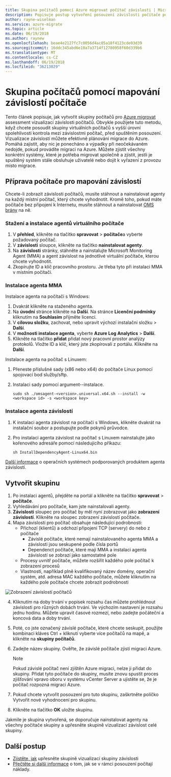 ```yaml
---
title: Skupina počítačů pomocí Azure migrovat počítač závislosti | Microsoft Docs
description: Popisuje postup vytvoření posouzení závislosti počítače pomocí služby Azure migrovat.
author: rayne-wiselman
ms.service: azure-migrate
ms.topic: article
ms.date: 06/19/2018
ms.author: raynew
ms.openlocfilehash: beae4e2127fc7c0056d4ac05a18f4123cde03d39
ms.sourcegitcommit: 16ddc345abd6e10a7a3714f12780958f60d339b6
ms.translationtype: MT
ms.contentlocale: cs-CZ
ms.lasthandoff: 06/19/2018
ms.locfileid: "36213029"
---
```

# <a name="group-machines-using-machine-dependency-mapping"></a>Skupina počítačů pomocí mapování závislostí počítače

Tento článek popisuje, jak vytvořit skupiny počítačů pro [Azure migrovat](migrate-overview.md) assessment vizualizací závislosti počítačů. Obvykle použijete tuto metodu, když chcete posoudit skupiny virtuálních počítačů s vyšší úrovní spolehlivosti kontrola mezi závislostmi počítač, před spuštěním posouzení. Vizualizace závislostí můžete efektivně plánování migrace do Azure. Pomáhá zajistit, aby nic je ponecháno a výpadky při neočekávaném nedojde, pokud provádíte migraci na Azure. Můžete zjistit všechny konkrétní systémy, které je potřeba migrovat společně a zjistit, jestli je spuštěný systém stále obsluhuje uživatelé nebo dojít k vyřazení z provozu místo migrace. 


## <a name="prepare-machines-for-dependency-mapping"></a>Příprava počítače pro mapování závislostí
Chcete-li zobrazit závislosti počítačů, musíte stáhnout a nainstalovat agenty na každý místní počítač, který chcete vyhodnotit. Kromě toho, pokud máte počítače bez připojení k Internetu, musíte stáhnout a nainstalovat [OMS brány](../log-analytics/log-analytics-oms-gateway.md) na ně.

### <a name="download-and-install-the-vm-agents"></a>Stažení a instalace agentů virtuálního počítače
1. V **přehled**, klikněte na tlačítko **spravovat** > **počítače**a vyberte požadovaný počítač.
2. V **závislosti** sloupce, klikněte na tlačítko **nainstalovat agenty**. 
3. Na **závislosti** stránky, stáhněte a nainstalujte Microsoft Monitoring Agent (MMA) a agent závislost na jednotlivé virtuální počítače, kterou chcete vyhodnotit.
4. Zkopírujte ID a klíč pracovního prostoru. Je třeba tyto při instalaci MMA v místním počítači.

### <a name="install-the-mma"></a>Instalace agenta MMA

Instalace agenta na počítači s Windows:

1. Dvakrát klikněte na staženého agenta.
2. Na **úvodní** stránce klikněte na **Další**. Na stránce **Licenční podmínky** kliknutím na **Souhlasím** přijměte licenci.
3. V **cílovou složku**, zachovat, nebo upravit výchozí instalační složku > **Další**. 
4. V **možnosti instalace agenta**, vyberte **Azure Log Analytics** > **Další**. 
5. Klikněte na tlačítko **přidat** přidat nový pracovní prostor analýzy protokolů. Vložte ID a klíč, který jste zkopírovali z portálu. Klikněte na **Další**.


Instalace agenta na počítač s Linuxem:

1. Přeneste příslušné sady (x86 nebo x64) do počítače Linux pomocí spojovací bod služby/sftp.
2. Instalaci sady pomocí argument--instalace.

    ```sudo sh ./omsagent-<version>.universal.x64.sh --install -w <workspace id> -s <workspace key>```


### <a name="install-the-dependency-agent"></a>Instalace agenta závislostí
1. K instalaci agenta závislost na počítači s Windows, klikněte dvakrát na instalační soubor a postupujte podle pokynů průvodce.
2. Pro instalaci agenta závislost na počítač s Linuxem nainstalujte jako kořenového adresáře pomocí následujícího příkazu:

    ```sh InstallDependencyAgent-Linux64.bin```

[Další informace](../monitoring/monitoring-service-map-configure.md#supported-operating-systems) o operačních systémech podporovaných produktem agenta závislostí. 

## <a name="create-a-group"></a>Vytvořit skupinu

1. Po instalaci agentů, přejděte na portál a klikněte na tlačítko **spravovat** > **počítače**.
2. Vyhledávání pro počítače, kam jste nainstalovali agenty.
3. **Závislosti** sloupec pro počítač by měl nyní zobrazovat jako **zobrazení závislostí**. Klikněte na sloupec zobrazení závislostí počítače.
4. Mapa závislostí pro počítač obsahuje následující podrobnosti:
    - Příchozí (klientů) a odchozí připojení TCP (servery) do nebo z počítače
        - Závislé počítače, které nemají nainstalovaného agenta MMA a závislosti jsou seskupené podle čísla portů
        - Dependenct počítače, které mají MMA a instalaci agenta závislostí se zobrazí jako samostatné pole 
    - Procesy uvnitř počítače, můžete rozšířit každého pole počítač k zobrazení procesů
    - Vlastnosti, například plně kvalifikovaný název domény, operační systém, atd. adresa MAC každého počítače, můžete kliknutím na každého pole počítače chcete zobrazit podrobnosti

 ![Zobrazení závislostí počítačů](./media/how-to-create-group-machine-dependencies/machine-dependencies.png)

4. Kliknutím na doby trvání v popisek rozsahu čas můžete prohlédnout závislosti pro různých dobách trvání. Ve výchozím nastavení je rozsahu jednu hodinu. Můžete upravit časové rozmezí, nebo zadejte počáteční a koncová data a doby trvání.
5. Poté, co jste označený závislé počítače, které chcete seskupit, použijte kombinaci kláves Ctrl + kliknutí vyberte více počítačů na mapě, a klikněte na **skupiny počítačů**.
6. Zadejte název skupiny. Ověřte, že závislé počítače zjistí migraci Azure. 

    > [!NOTE]
    > Pokud závislé počítač není zjištěn Azure migraci, nelze ji přidat do skupiny. Přidat tyto počítače do skupiny, musíte znovu spustit proces zjišťování vpravo oboru v systému vCenter Server a ujistěte se, že je počítač rozpozná migraci Azure.  

7. Pokud chcete vytvořit posouzení pro tuto skupinu, zaškrtněte políčko Vytvořit nové vyhodnocení pro skupinu.
8. Klikněte na tlačítko **OK** uložte skupinu.

Jakmile je skupina vytvořená, se doporučuje nainstalovat agenty na všechny počítače skupiny a upřesněte skupině vizualizací závislost celé skupiny.

## <a name="next-steps"></a>Další postup

- [Zjistěte, jak](how-to-create-group-dependencies.md) upřesněte skupině vizualizací skupiny závislosti
- [Přečtěte si další informace](concepts-assessment-calculation.md) o tom, jak se v rámci posouzení počítají náklady.
